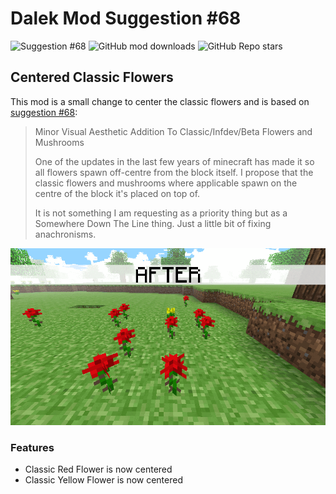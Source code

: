 # Dalek Mod Suggestion #68

![Suggestion #68](https://img.shields.io/badge/suggestion-68-blue)
![GitHub mod downloads](https://img.shields.io/github/downloads/bug1312/dm_suggestion_mods/v1.0.0%2B68/total?label=downloads)
![GitHub Repo stars](https://img.shields.io/github/stars/bug1312/dm_suggestion_mods)

## Centered Classic Flowers

This mod is a small change to center the classic flowers and is based on [suggestion #68](https://discord.com/channels/217396856550981633/273107511400464384/928316895134875668):
> Minor Visual Aesthetic Addition To Classic/Infdev/Beta Flowers and Mushrooms
>
> One of the updates in the last few years of minecraft has made it so all flowers spawn off-centre from the block itself. I propose that the classic flowers and mushrooms where applicable spawn on the centre of the block it's placed on top of.
>
> It is not something I am requesting as a priority thing but as a Somewhere Down The Line thing. Just a little bit of fixing anachronisms.

![Before and after view of a field](.images/before-after.gif)

### Features

- Classic Red Flower is now centered
- Classic Yellow Flower is now centered
